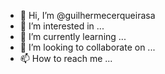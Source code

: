 - 👋 Hi, I’m @guilhermecerqueirasa
- 👀 I’m interested in ...
- 🌱 I’m currently learning ...
- 💞️ I’m looking to collaborate on ...
- 📫 How to reach me ...

<!---
guilhermecerqueirasa/guilhermecerqueirasa is a ✨ special ✨ repository because its `README.md` (this file) appears on your GitHub profile.
You can click the Preview link to take a look at your changes.
--->
